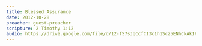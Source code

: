 ```yaml
---
title: Blessed Assurance
date: 2012-10-28
preacher: guest-preacher
scripture: 2 Timothy 1:12
audio: https://drive.google.com/file/d/12-fS7sJqCcfCI3c1h1Scz5ENhCkAkIP-/view
---
```

